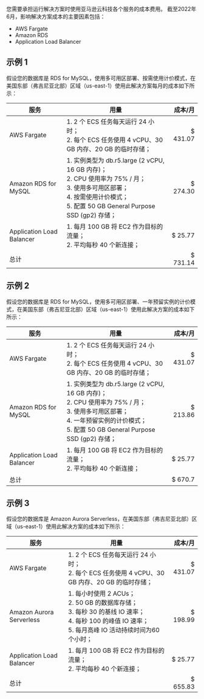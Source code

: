 您需要承担运行解决方案时使用亚马逊云科技各个服务的成本费用。 截至2022年6月，影响解决方案成本的主要因素包括：

- AWS Fargate
- Amazon RDS
- Application Load Balancer

## 示例 1

假设您的数据库是 RDS for MySQL，使用多可用区部署、按需使用计价模式，在美国东部（弗吉尼亚北部）区域（us-east-1）使用此解决方案每月的成本如下所示：

| 服务 | 用量 | 成本/月 |
| ------- | --- | ---: |
| AWS Fargate | 1. 2 个 ECS 任务每天运行 24 小时； </br> 2. 每个 ECS 任务使用 4 vCPU、30 GB 内存、20 GB 的临时存储；| $ 431.07 |
| Amazon RDS for MySQL | 1. 实例类型为 db.r5.large (2 vCPU, 16 GB 内存)； </br> 2. CPU 使用率为 75% / 月； </br> 3. 使用多可用区部署； </br> 4. 按需使用计价模式； </br> 5. 配置 50 GB General Purpose SSD (gp2) 存储；| $ 274.30 |
| Application Load Balancer | 1. 每月 100 GB 将 EC2 作为目标的流量； </br> 2. 平均每秒 40 个新连接； | $ 25.77 |
|总计 | |  $ 731.14|


## 示例 2

假设您的数据库是 RDS for MySQL，使用多可用区部署、一年预留实例的计价模式，在美国东部（弗吉尼亚北部）区域（us-east-1）使用此解决方案的成本如下所示：

| 服务 | 用量 | 成本/月 |
| ------- | --- | ---: |
| AWS Fargate | 1. 2 个 ECS 任务每天运行 24 小时； </br> 2. 每个 ECS 任务使用 4 vCPU、30 GB 内存、20 GB 的临时存储；| $ 431.07 |
| Amazon RDS for MySQL | 1. 实例类型为 db.r5.large (2 vCPU, 16 GB 内存)； </br> 2. CPU 使用率为 75% / 月； </br> 3. 使用多可用区部署； </br> 4. 一年预留实例的计价模式； </br> 5. 配置 50 GB General Purpose SSD (gp2) 存储； | $ 213.86 |
| Application Load Balancer | 1. 每月 100 GB 将 EC2 作为目标的流量； </br> 2. 平均每秒 40 个新连接； | $ 25.77 |
|总计 | |  $ 670.7|

## 示例 3

假设您的数据库是 Amazon Aurora Serverless，在美国东部（弗吉尼亚北部）区域（us-east-1）使用此解决方案的成本如下所示：

| 服务 | 用量 | 成本/月 |
| ------- | --- | ---: |
| AWS Fargate | 1. 2 个 ECS 任务每天运行 24 小时； </br> 2. 每个 ECS 任务使用 4 vCPU、30 GB 内存、20 GB 的临时存储；| $ 431.07 |
| Amazon Aurora Serverless | 1. 每小时使用 2 ACUs； </br> 2. 50 GB 的数据库存储； </br> 3. 每秒 30 的基线 IO 速率； </br> 4. 每秒 100 的峰值 IO 速率； </br> 5. 每月高峰 IO 活动持续时间为60个小时； | $ 198.99 |
| Application Load Balancer | 1. 每月 100 GB 将 EC2 作为目标的流量； </br> 2. 平均每秒 40 个新连接； | $ 25.77 |
|总计 | | $ 655.83|

